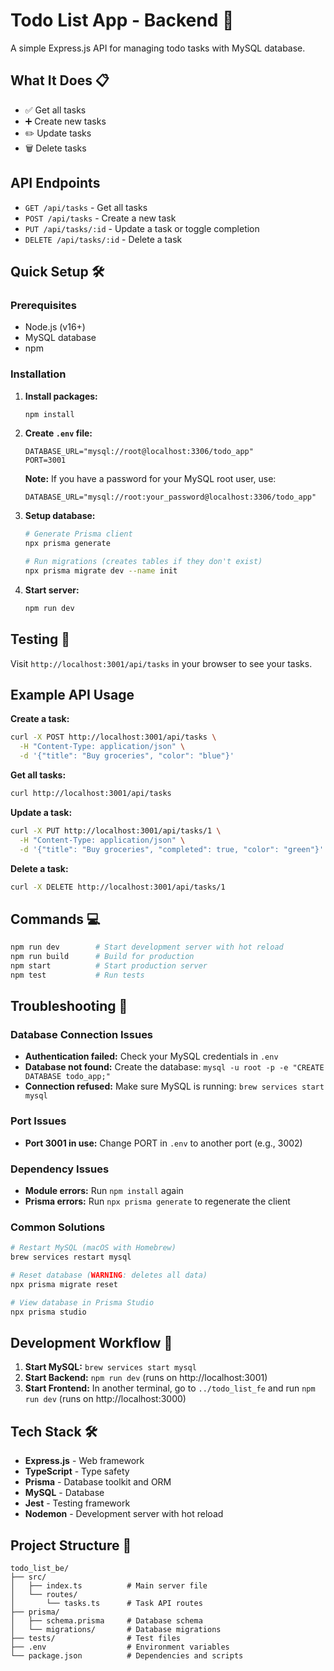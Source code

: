 # Todo List App - Backend 🚀

A simple Express.js API for managing todo tasks with MySQL database.

## What It Does 📋

- ✅ Get all tasks
- ➕ Create new tasks  
- ✏️ Update tasks
- 🗑️ Delete tasks

## API Endpoints

- `GET /api/tasks` - Get all tasks
- `POST /api/tasks` - Create a new task
- `PUT /api/tasks/:id` - Update a task or toggle completion
- `DELETE /api/tasks/:id` - Delete a task

## Quick Setup 🛠️

### Prerequisites
- Node.js (v16+)
- MySQL database
- npm

### Installation

1. **Install packages:**
   ```bash
   npm install
   ```

2. **Create `.env` file:**
   ```env
   DATABASE_URL="mysql://root@localhost:3306/todo_app"
   PORT=3001
   ```
   
   **Note:** If you have a password for your MySQL root user, use:
   ```env
   DATABASE_URL="mysql://root:your_password@localhost:3306/todo_app"
   ```

3. **Setup database:**
   ```bash
   # Generate Prisma client
   npx prisma generate
   
   # Run migrations (creates tables if they don't exist)
   npx prisma migrate dev --name init
   ```

4. **Start server:**
   ```bash
   npm run dev
   ```

## Testing 🧪

Visit `http://localhost:3001/api/tasks` in your browser to see your tasks.

## Example API Usage

**Create a task:**
```bash
curl -X POST http://localhost:3001/api/tasks \
  -H "Content-Type: application/json" \
  -d '{"title": "Buy groceries", "color": "blue"}'
```

**Get all tasks:**
```bash
curl http://localhost:3001/api/tasks
```

**Update a task:**
```bash
curl -X PUT http://localhost:3001/api/tasks/1 \
  -H "Content-Type: application/json" \
  -d '{"title": "Buy groceries", "completed": true, "color": "green"}'
```

**Delete a task:**
```bash
curl -X DELETE http://localhost:3001/api/tasks/1
```

## Commands 💻

```bash
npm run dev        # Start development server with hot reload
npm run build      # Build for production
npm start          # Start production server
npm test           # Run tests
```

## Troubleshooting 🔧

### Database Connection Issues
- **Authentication failed:** Check your MySQL credentials in `.env`
- **Database not found:** Create the database: `mysql -u root -p -e "CREATE DATABASE todo_app;"`
- **Connection refused:** Make sure MySQL is running: `brew services start mysql`

### Port Issues
- **Port 3001 in use:** Change PORT in `.env` to another port (e.g., 3002)

### Dependency Issues
- **Module errors:** Run `npm install` again
- **Prisma errors:** Run `npx prisma generate` to regenerate the client

### Common Solutions
```bash
# Restart MySQL (macOS with Homebrew)
brew services restart mysql

# Reset database (WARNING: deletes all data)
npx prisma migrate reset

# View database in Prisma Studio
npx prisma studio
```

## Development Workflow 🚀

1. **Start MySQL:** `brew services start mysql`
2. **Start Backend:** `npm run dev` (runs on http://localhost:3001)
3. **Start Frontend:** In another terminal, go to `../todo_list_fe` and run `npm run dev` (runs on http://localhost:3000)

## Tech Stack 🛠️

- **Express.js** - Web framework
- **TypeScript** - Type safety
- **Prisma** - Database toolkit and ORM
- **MySQL** - Database
- **Jest** - Testing framework
- **Nodemon** - Development server with hot reload

## Project Structure 📁

```
todo_list_be/
├── src/
│   ├── index.ts          # Main server file
│   └── routes/
│       └── tasks.ts      # Task API routes
├── prisma/
│   ├── schema.prisma     # Database schema
│   └── migrations/       # Database migrations
├── tests/                # Test files
├── .env                  # Environment variables
└── package.json          # Dependencies and scripts
```

